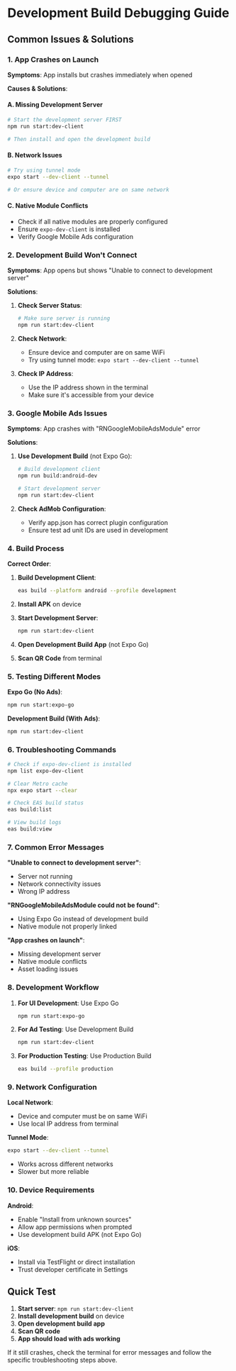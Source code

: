 # Development Build Debugging Guide

## Common Issues & Solutions

### 1. App Crashes on Launch

**Symptoms**: App installs but crashes immediately when opened

**Causes & Solutions**:

#### A. Missing Development Server
```bash
# Start the development server FIRST
npm run start:dev-client

# Then install and open the development build
```

#### B. Network Issues
```bash
# Try using tunnel mode
expo start --dev-client --tunnel

# Or ensure device and computer are on same network
```

#### C. Native Module Conflicts
- Check if all native modules are properly configured
- Ensure `expo-dev-client` is installed
- Verify Google Mobile Ads configuration

### 2. Development Build Won't Connect

**Symptoms**: App opens but shows "Unable to connect to development server"

**Solutions**:

1. **Check Server Status**:
   ```bash
   # Make sure server is running
   npm run start:dev-client
   ```

2. **Check Network**:
   - Ensure device and computer are on same WiFi
   - Try using tunnel mode: `expo start --dev-client --tunnel`

3. **Check IP Address**:
   - Use the IP address shown in the terminal
   - Make sure it's accessible from your device

### 3. Google Mobile Ads Issues

**Symptoms**: App crashes with "RNGoogleMobileAdsModule" error

**Solutions**:

1. **Use Development Build** (not Expo Go):
   ```bash
   # Build development client
   npm run build:android-dev
   
   # Start development server
   npm run start:dev-client
   ```

2. **Check AdMob Configuration**:
   - Verify app.json has correct plugin configuration
   - Ensure test ad unit IDs are used in development

### 4. Build Process

**Correct Order**:

1. **Build Development Client**:
   ```bash
   eas build --platform android --profile development
   ```

2. **Install APK** on device

3. **Start Development Server**:
   ```bash
   npm run start:dev-client
   ```

4. **Open Development Build App** (not Expo Go)

5. **Scan QR Code** from terminal

### 5. Testing Different Modes

**Expo Go (No Ads)**:
```bash
npm run start:expo-go
```

**Development Build (With Ads)**:
```bash
npm run start:dev-client
```

### 6. Troubleshooting Commands

```bash
# Check if expo-dev-client is installed
npm list expo-dev-client

# Clear Metro cache
npx expo start --clear

# Check EAS build status
eas build:list

# View build logs
eas build:view
```

### 7. Common Error Messages

**"Unable to connect to development server"**:
- Server not running
- Network connectivity issues
- Wrong IP address

**"RNGoogleMobileAdsModule could not be found"**:
- Using Expo Go instead of development build
- Native module not properly linked

**"App crashes on launch"**:
- Missing development server
- Native module conflicts
- Asset loading issues

### 8. Development Workflow

1. **For UI Development**: Use Expo Go
   ```bash
   npm run start:expo-go
   ```

2. **For Ad Testing**: Use Development Build
   ```bash
   npm run start:dev-client
   ```

3. **For Production Testing**: Use Production Build
   ```bash
   eas build --profile production
   ```

### 9. Network Configuration

**Local Network**:
- Device and computer must be on same WiFi
- Use local IP address from terminal

**Tunnel Mode**:
```bash
expo start --dev-client --tunnel
```
- Works across different networks
- Slower but more reliable

### 10. Device Requirements

**Android**:
- Enable "Install from unknown sources"
- Allow app permissions when prompted
- Use development build APK (not Expo Go)

**iOS**:
- Install via TestFlight or direct installation
- Trust developer certificate in Settings

## Quick Test

1. **Start server**: `npm run start:dev-client`
2. **Install development build** on device
3. **Open development build app**
4. **Scan QR code**
5. **App should load with ads working**

If it still crashes, check the terminal for error messages and follow the specific troubleshooting steps above. 
